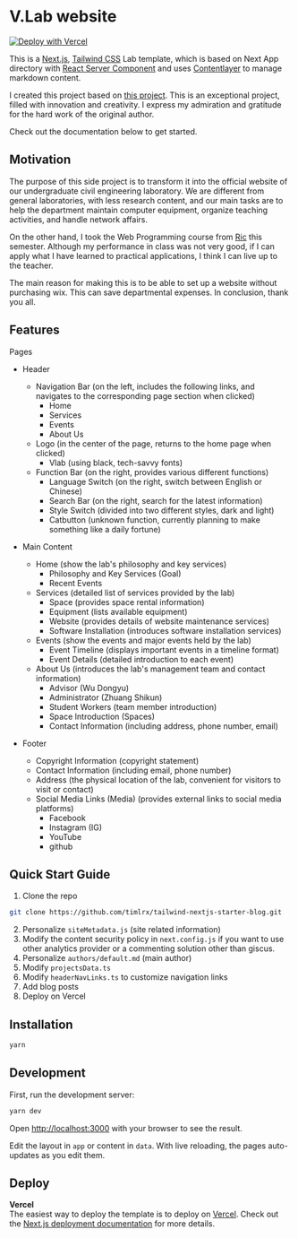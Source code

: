 # V.Lab website

[![Deploy with Vercel](https://vercel.com/button)](https://vercel.com/new/git/external?repository-url=https://github.com/timlrx/tailwind-nextjs-starter-blog)

This is a [Next.js](https://nextjs.org/), [Tailwind CSS](https://tailwindcss.com/) Lab template, which is based on Next App directory with [React Server Component](https://nextjs.org/docs/getting-started/react-essentials#server-components) and uses [Contentlayer](https://www.contentlayer.dev/) to manage markdown content.

I created this project based on [this project](https://github.com/timlrx/tailwind-nextjs-starter-blog). This is an exceptional project, filled with innovation and creativity. I express my admiration and gratitude for the hard work of the original author.

Check out the documentation below to get started.

## Motivation

The purpose of this side project is to transform it into the official website of our undergraduate civil engineering laboratory. We are different from general laboratories, with less research content, and our main tasks are to help the department maintain computer equipment, organize teaching activities, and handle network affairs.

On the other hand, I took the Web Programming course from [Ric](https://www.ee.ntu.edu.tw/profile1.php?id=98) this semester. Although my performance in class was not very good, if I can apply what I have learned to practical applications, I think I can live up to the teacher.

The main reason for making this is to be able to set up a website without purchasing wix. This can save departmental expenses. In conclusion, thank you all.

## Features

Pages

- Header

  - Navigation Bar (on the left, includes the following links, and navigates to the corresponding page section when clicked)
    - Home
    - Services
    - Events
    - About Us
  - Logo (in the center of the page, returns to the home page when clicked)
    - Vlab (using black, tech-savvy fonts)
  - Function Bar (on the right, provides various different functions)
    - Language Switch (on the right, switch between English or Chinese)
    - Search Bar (on the right, search for the latest information)
    - Style Switch (divided into two different styles, dark and light)
    - Catbutton (unknown function, currently planning to make something like a daily fortune)

- Main Content

  - Home (show the lab's philosophy and key services)
    - Philosophy and Key Services (Goal)
    - Recent Events
  - Services (detailed list of services provided by the lab)
    - Space (provides space rental information)
    - Equipment (lists available equipment)
    - Website (provides details of website maintenance services)
    - Software Installation (introduces software installation services)
  - Events (show the events and major events held by the lab)
    - Event Timeline (displays important events in a timeline format)
    - Event Details (detailed introduction to each event)
  - About Us (introduces the lab's management team and contact information)
    - Advisor (Wu Dongyu)
    - Administrator (Zhuang Shikun)
    - Student Workers (team member introduction)
    - Space Introduction (Spaces)
    - Contact Information (including address, phone number, email)

- Footer
  - Copyright Information (copyright statement)
  - Contact Information (including email, phone number)
  - Address (the physical location of the lab, convenient for visitors to visit or contact)
  - Social Media Links (Media) (provides external links to social media platforms)
    - Facebook
    - Instagram (IG)
    - YouTube
    - github

## Quick Start Guide

1. Clone the repo

```bash
git clone https://github.com/timlrx/tailwind-nextjs-starter-blog.git
```

2. Personalize `siteMetadata.js` (site related information)
3. Modify the content security policy in `next.config.js` if you want to use
   other analytics provider or a commenting solution other than giscus.
4. Personalize `authors/default.md` (main author)
5. Modify `projectsData.ts`
6. Modify `headerNavLinks.ts` to customize navigation links
7. Add blog posts
8. Deploy on Vercel

## Installation

```bash
yarn
```

## Development

First, run the development server:

```bash
yarn dev
```

Open [http://localhost:3000](http://localhost:3000) with your browser to see the result.

Edit the layout in `app` or content in `data`. With live reloading, the pages auto-updates as you edit them.

## Deploy

**Vercel**  
The easiest way to deploy the template is to deploy on [Vercel](https://vercel.com). Check out the [Next.js deployment documentation](https://nextjs.org/docs/app/building-your-application/deploying) for more details.
